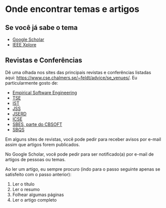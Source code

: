 # Onde encontrar temas e artigos


## Se você já sabe o tema

- [Google Scholar](https://scholar.google.com/)
- [IEEE Xplore](https://ieeexplore.ieee.org/Xplore/home.jsp)

## Revistas e Conferências

Dê uma olhada nos sites das principais revistas e conferências listadas aqui: <https://www.cse.chalmers.se/~feldt/advice/se_venues/>. 
Eu particularmente gosto de:
- [Empirical Software Engineering](https://link.springer.com/journal/10664)
- [TSE](https://ieeexplore.ieee.org/xpl/RecentIssue.jsp?punumber=32)
- [IST](https://www.sciencedirect.com/journal/information-and-software-technology)
- [JSS](https://www.sciencedirect.com/journal/journal-of-systems-and-software)
- [JSERD](https://journals-sol.sbc.org.br/index.php/jserd)
- [ICSE](https://ieeexplore.ieee.org/xpl/conhome/1000691/all-proceedings)
- [SBES, parte do CBSOFT](https://sol.sbc.org.br/index.php/cbsoft/issue/archive)
- [SBQS](https://sol.sbc.org.br/index.php/sbqs/issue/archive)

  
Em alguns sites de revistas, você pode pedir para receber avisos por e-mail assim que artigos forem publicados. 

No Google Scholar, você pode pedir para ser notificado(a) por e-mail de artigos de pessoas ou temas.

Ao  ler um artigo, eu sempre procuro (indo para o passo seguinte apenas se satisfeito com o passo anterior):
1. Ler o título
2. Ler o resumo
3. Folhear algumas páginas
4. Ler o artigo completo
